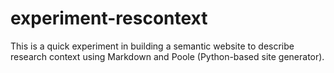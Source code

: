 experiment-rescontext
=====================

This is a quick experiment in building a semantic website to describe research context using Markdown and Poole (Python-based site generator).

